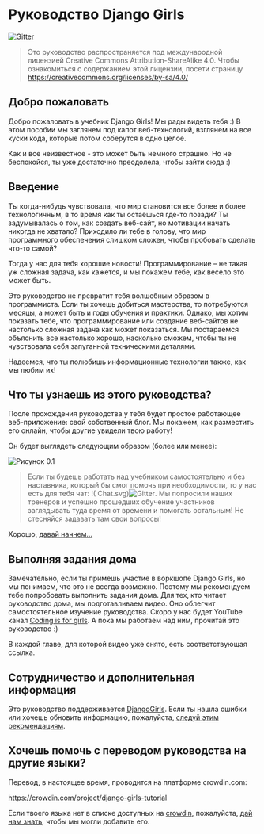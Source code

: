 # Руководство Django Girls

[![Gitter](https://badges.gitter.im/DjangoGirls/tutorial.svg)](https://gitter.im/DjangoGirls/tutorial)

> Это руководство распространяется под международной лицензией Creative Commons Attribution-ShareAlike 4.0. Чтобы ознакомиться с содержанием этой лицензии, посети страницу https://creativecommons.org/licenses/by-sa/4.0/

## Добро пожаловать

Добро пожаловать в учебник Django Girls! Мы рады видеть тебя :) В этом пособии мы заглянем под капот веб-технологий, взглянем на все куски кода, которые потом соберутся в одно целое.

Как и все неизвестное - это может быть немного страшно. Но не беспокойся, ты уже достаточно преодолела, чтобы зайти сюда :)

## Введение

Ты когда-нибудь чувствовала, что мир становится все более и более технологичным, в то время как ты остаёшься где-то позади? Ты задумывалась о том, как создать веб-сайт, но мотивации начать никогда не хватало? Приходило ли тебе в голову, что мир программного обеспечения слишком сложен, чтобы пробовать сделать что-то самой?

Тогда у нас для тебя хорошие новости! Программирование – не такая уж сложная задача, как кажется, и мы покажем тебе, как весело это может быть.

Это руководство не превратит тебя волшебным образом в программиста. Если ты хочешь добиться мастерства, то потребуются месяцы, а может быть и годы обучения и практики. Однако, мы хотим показать тебе, что программирование или создание веб-сайтов не настолько сложная задача как может показаться. Мы постараемся объяснить все настолько хорошо, насколько сможем, чтобы ты не чувствовала себя запуганной техническими деталями.

Надеемся, что ты полюбишь информационные технологии также, как мы любим их!

## Что ты узнаешь из этого руководства?

После прохождения руководства у тебя будет простое работающее веб-приложение: свой собственный блог. Мы покажем, как разместить его онлайн, чтобы другие увидели твою работу!

Он будет выглядеть следующим образом (более или менее):

![Рисунок 0.1](images/application.png)

> Если ты будешь работать над учебником самостоятельно и без наставника, который бы смог помочь при необходимости, то у нас есть для тебя чат: !( Chat.svg)![Gitter](https://badges.gitter.im/DjangoGirls/tutorial.svg). Мы попросили наших тренеров и успешно прошедших обучение участников заглядывать туда время от времени и помогать остальным! Не стесняйся задавать там свои вопросы!</p> </blockquote> 
> 
> Хорошо, [давай начнем...](./how_the_internet_works/README.md)
> 
> ## Выполняя задания дома
> 
> Замечательно, если ты примешь участие в воркшопе Django Girls, но мы понимаем, что это не всегда возможно. Поэтому мы рекомендуем тебе попробовать выполнить задания дома. Для тех, кто читает руководство дома, мы подготавливаем видео. Оно облегчит самостоятельное изучение руководства. Скоро у нас будет YouTube канал [Coding is for girls](https://www.youtube.com/channel/UC0hNd2uW8jTR5K3KBzRuG2A/feed). А пока мы работаем над ним, прочитай это руководство :)
> 
> В каждой главе, для которой видео уже снято, есть соответствующая ссылка.
> 
> ## Сотрудничество и дополнительная информация
> 
> Это руководство поддерживается [DjangoGirls](https://djangogirls.org/). Если ты нашла ошибки или хочешь обновить информацию, пожалуйста, [следуй этим рекомендациям](https://github.com/DjangoGirls/tutorial/blob/master/README.md).
> 
> ## Хочешь помочь с переводом руководства на другие языки?
> 
> Перевод, в настоящее время, проводится на платформе crowdin.com:
> 
> https://crowdin.com/project/django-girls-tutorial
> 
> Если твоего языка нет в списке доступных на [crowdin](https://crowdin.com/), пожалуйста, [дай нам знать](https://github.com/DjangoGirls/tutorial/issues/new), чтобы мы могли добавить его.